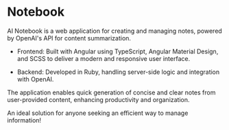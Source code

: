 #	Notebook

AI Notebook is a web application for creating and managing notes, powered by OpenAI's API for content summarization.

- Frontend: Built with Angular using TypeScript, Angular Material Design, and SCSS to deliver a modern and responsive user interface.

- Backend: Developed in Ruby, handling server-side logic and integration with OpenAI.


The application enables quick generation of concise and clear notes from user-provided content, enhancing productivity and organization.

An ideal solution for anyone seeking an efficient way to manage information!


